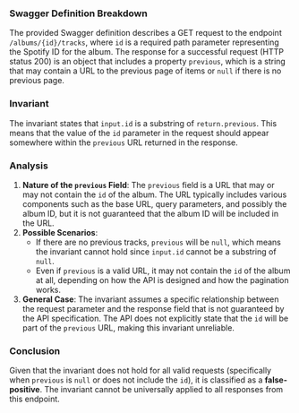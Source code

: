 ### Swagger Definition Breakdown
The provided Swagger definition describes a GET request to the endpoint `/albums/{id}/tracks`, where `id` is a required path parameter representing the Spotify ID for the album. The response for a successful request (HTTP status 200) is an object that includes a property `previous`, which is a string that may contain a URL to the previous page of items or `null` if there is no previous page.

### Invariant
The invariant states that `input.id` is a substring of `return.previous`. This means that the value of the `id` parameter in the request should appear somewhere within the `previous` URL returned in the response.

### Analysis
1. **Nature of the `previous` Field**: The `previous` field is a URL that may or may not contain the `id` of the album. The URL typically includes various components such as the base URL, query parameters, and possibly the album ID, but it is not guaranteed that the album ID will be included in the URL.
2. **Possible Scenarios**: 
   - If there are no previous tracks, `previous` will be `null`, which means the invariant cannot hold since `input.id` cannot be a substring of `null`.
   - Even if `previous` is a valid URL, it may not contain the `id` of the album at all, depending on how the API is designed and how the pagination works.
3. **General Case**: The invariant assumes a specific relationship between the request parameter and the response field that is not guaranteed by the API specification. The API does not explicitly state that the `id` will be part of the `previous` URL, making this invariant unreliable.

### Conclusion
Given that the invariant does not hold for all valid requests (specifically when `previous` is `null` or does not include the `id`), it is classified as a **false-positive**. The invariant cannot be universally applied to all responses from this endpoint.
